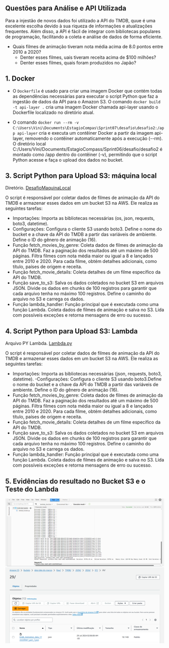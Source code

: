 ## Questões para Análise e API Utilizada

 Para a injestão de novos dados foi utilizado a API do TMDB, quue é uma excelente escolha devido à sua riqueza de informações e atualizações frequentes. Além disso, a API é fácil de integrar com bibliotecas populares de programação, facilitando a coleta e análise de dados de forma eficiente.

- Quais filmes de animação tiveram nota média acima de 8.0 pontos entre 2010 a 2020?
  - Denter esses filmes, uais tiveram receita acima de $100 milhões?
  - Denter esses filmes, quais  foram produzidos no Japão?

## 1. Docker

 - O `Dockerfile` é usado para criar uma imagem Docker que contém todas as dependências necessárias para executar o script Python que faz a ingestão de dados da API para o Amazon S3. O comando ```docker build -t api-layer .``` cria uma imagem Docker chamada api-layer usando o Dockerfile localizado no diretório atual.


- O comando ```docker run --rm -v C:\Users\Vini\Documents\EstagioCompas\Sprint07\desafio\desafio2:/app api-layer``` cria e executa um contêiner Docker a partir da imagem api-layer, removendo o contêiner automaticamente após a execução (--rm). O diretório local C:/Users/Vini/Documents/EstagioCompass/Sprint06/desafio/desafio2 é montado como /app dentro do contêiner (-v), permitindo que o script Python acesse e faça o upload dos dados no bucket.

## 3. Script Python para Upload S3: máquina local

Diretório. [DesafioMaquinaLocal](/Sprint7/desafio/desafioMaquilaLocal/)

O script é responsável por coletar dados de filmes de animação da API do TMDB e armazenar esses dados em um bucket S3 na AWS. Ele realiza as seguintes tarefas:

- Importações: Importa as bibliotecas necessárias (os, json, requests, boto3, datetime).
- Configurações: Configura o cliente S3 usando boto3.
 Define o nome do bucket e a chave da API do TMDB a partir das variáveis de ambiente. Define o ID do gênero de animação (16).
- Função fetch_movies_by_genre: Coleta dados de filmes de animação da API do TMDB. Faz a paginação dos resultados até um máximo de 500 páginas. Filtra filmes com nota média maior ou igual a 8 e lançados entre 2010 e 2020. Para cada filme, obtém detalhes adicionais, como título, países de origem e receita.
- Função fetch_movie_details: Coleta detalhes de um filme específico da API do TMDB.
- Função save_to_s3: Salva os dados coletados no bucket S3 em arquivos JSON. Divide os dados em chunks de 100 registros para garantir que cada arquivo tenha no máximo 100 registros. Define o caminho do arquivo no S3 e carrega os dados.
- Função lambda_handler: Função principal que é executada como uma função Lambda. Coleta dados de filmes de animação e salva no S3. Lida com possíveis exceções e retorna mensagens de erro ou sucesso.

## 4. Script Python para Upload S3: Lambda

Arquivo PY Lambda. [Lambda.py](/Sprint7/desafio/Lambda2.0.py)

O script é responsável por coletar dados de filmes de animação da API do TMDB e armazenar esses dados em um bucket S3 na AWS. Ele realiza as seguintes tarefas:

- Importações: Importa as bibliotecas necessárias (json, requests, boto3, datetime).
-Configurações: Configura o cliente S3 usando boto3.Define o nome do bucket e a chave da API do TMDB a partir das variáveis de ambiente. Define o ID do gênero de animação (16).
- Função fetch_movies_by_genre: Coleta dados de filmes de animação da API do TMDB. Faz a paginação dos resultados até um máximo de 500 páginas. Filtra filmes com nota média maior ou igual a 8 e lançados entre 2010 e 2020. Para cada filme, obtém detalhes adicionais, como título, países de origem e receita.
- Função fetch_movie_details: Coleta detalhes de um filme específico da API do TMDB.
- Função save_to_s3: Salva os dados coletados no bucket S3 em arquivos JSON. Divide os dados em chunks de 100 registros para garantir que cada arquivo tenha no máximo 100 registros. Define o caminho do arquivo no S3 e carrega os dados.
- Função lambda_handler: Função principal que é executada como uma função Lambda. Coleta dados de filmes de animação e salva no S3. Lida com possíveis exceções e retorna mensagens de erro ou sucesso.

## 5. Evidências do resultado no Bucket S3 e o Teste do Lanbda

![Evidencia 1](/Sprint7/evidencias/desafiolam.png)
![Evidencia 2](/Sprint7/evidencias/desafios3.png)